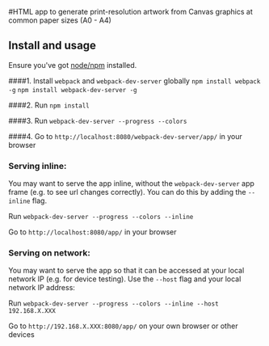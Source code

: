#HTML app to generate print-resolution artwork from Canvas graphics at common paper sizes (A0 - A4)

## Install and usage

Ensure you've got [node/npm](https://nodejs.org/en/) installed.

####1.
Install `webpack` and `webpack-dev-server` globally
`npm install webpack -g`
`npm install webpack-dev-server -g`

####2.
Run `npm install` 

####3. 
Run `webpack-dev-server --progress --colors`

####4.
Go to `http://localhost:8080/webpack-dev-server/app/` in your browser

### Serving inline:
You may want to serve the app inline, without the `webpack-dev-server` app frame (e.g. to see url changes correctly). You can do this by adding the `--inline` flag.

Run `webpack-dev-server --progress --colors --inline`

Go to `http://localhost:8080/app/` in your browser

### Serving on network:
You may want to serve the app so that it can be accessed at your local network IP (e.g. for device testing). Use the `--host` flag and your local network IP address:

Run `webpack-dev-server --progress --colors --inline --host 192.168.X.XXX`

Go to `http://192.168.X.XXX:8080/app/` on your own browser or other devices 

